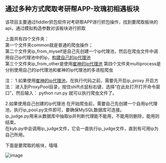 ## 通过多种方式爬取考研帮APP-玫瑰初相遇板块
该项目主要通过fiddler抓包软件对考研帮APP进行抓包操作，找到要爬取板块的api，通过模拟构造参数对该板块进行抓取

上面共有四个文件夹：  
第一个文件夹common就是普通的爬虫操作；  
第二个文件夹ip_from_myself是自己先创建一个ip代理池，然后在爬虫文件中调用自己ip代理池中的ip，[构建自己的ip代理池](https://github.com/hfxjd9527/ip_proxy_pool)  
第三个文件夹ip_from_other是使用[崔神的ip代理池](https://github.com/Python3WebSpider/ProxyPool)
第四个文件夹multiprocess是分别使用自己的ip代理池和崔神的ip代理池的多进程爬虫

注：
1.如果使用[崔神的ip代理池](https://github.com/Python3WebSpider/ProxyPool)，在执行代码之前，需要先开启ip_proxy
开启方法：
进入到ProxyPool目录，按住shift点鼠标右键，选择“在此处打开打开命令窗口”，然后输入：
python run.py
就可以执行爬虫文件了。

2.如果使用自己创建的ip代理池
在开始爬虫前，需要自己先创建一个自用ip代理池，执行ip_pool.py文件即可，要确保MySQL数据库可连接。  
ip_judge.py用来从数据库中抽取ip并判断代理能不能用，不能用则删除，能用则结束。  
在kyb.py中会调用ip_judge文件，它会一直执行ip_judge文件，直到有可用ip为自己所用。  

下面是要爬取的板块，嘻嘻

![image](https://github.com/hfxjd9527/kaoyanbang/blob/master/kyb.gif)
